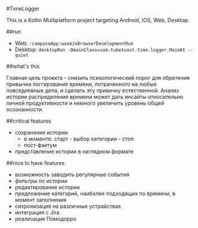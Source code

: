 #TimeLogger

This is a Kotlin Multiplatform project targeting Android, iOS, Web, Desktop.

##run

- Web: `:composeApp:wasmJsBrowserDevelopmentRun`
- Desktop: `desktopRun -DmainClass=com.tubetoast.time.logger.MainKt --quiet`

##what's this

Главная цель проекта - снизить психологический порог для обретения привычки логгирования времени,
потраченного на любые повседневные дела, и сделать эту привичку естественной. 
Анализ истории распределения времени может дать инсайты относительно личной продуктивности
и немного увеличить уровень общей осознанности.

##critical features

- сохранение истории
  - в моменте: старт - выбор категории - стоп
  - пост-фактум
- представление истории в наглядном формате

##nice to have features

- возможность заводить регулярные события
- фильтры по истории
- редактирование истории
- предложение категорий, наиболее подходящих по времени, в момент заполнения
- сихронизация на различных устрайствах
- интеграция с Jira
- реализация Помодорро
